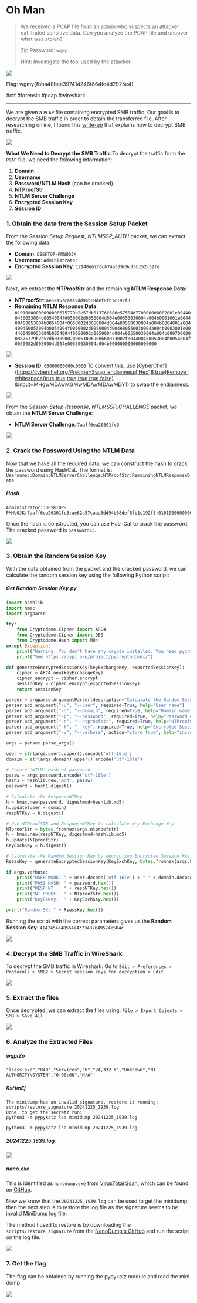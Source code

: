 # Oh Man
> We received a PCAP file from an admin who suspects an attacker exfiltrated sensitive data. Can you analyze the PCAP file and uncover what was stolen?
> 
> Zip Password: `wgmy`
> 
> Hint: Investigate the tool used by the attacker

![](https://i.imgur.com/0s6npML.png)

Flag: wgmy{fbba48bee397414246f864fe4d2925e4}

#ctf #forensic #pcap #wireshark 

---
We are given a `PCAP` file containing encrypted SMB traffic. Our goal is to decrypt the SMB traffic in order to obtain the transferred file. After researching online, I found this [write-up](https://medium.com/maverislabs/decrypting-smb3-traffic-with-just-a-pcap-absolutely-maybe-712ed23ff6a2) that explains how to decrypt SMB traffic.

![](https://i.imgur.com/OMbWMmd.png)

**What We Need to Decrypt the SMB Traffic**
To decrypt the traffic from the `PCAP` file, we need the following information:
1. **Domain**
2. **Username**
3. **Password/NTLM Hash** (can be cracked)
4. **NTProofStr**
5. **NTLM Server Challenge**
6. **Encrypted Session Key**
7. **Session ID**

### 1. Obtain the data from the Session Setup Packet
From the _Session Setup Request, NTLMSSP_AUTH_ packet, we can extract the following data:
- **Domain**: `DESKTOP-PMNU0JK`
- **Username**: `Administrator`
- **Encrypted Session Key**: `12140eb776cb74a339c9c75b152c52fd`

![](https://i.imgur.com/TrXvDay.png)

Next, we extract the **NTProofStr** and the remaining **NTLM Response Data**:
- **NTProofStr**: `ae62a57caaa5dd94b68def8fb1c192f3`
- **Remaining NTLM Response Data**: `01010000000000008675779b2e57db01376f686e57504d770000000002001e004400450053004b0054004f0050002d0050004d004e00550030004a004b0001001e004400450053004b0054004f0050002d0050004d004e00550030004a004b0004001e004400450053004b0054004f0050002d0050004d004e00550030004a004b0003001e004400450053004b0054004f0050002d0050004d004e00550030004a004b00070008008675779b2e57db010900280063006900660073002f004400450053004b0054004f0050002d0050004d004e00550030004a004b000000000000000000`

![](https://i.imgur.com/kuT6B27.png)

- **Session ID**: `65000000000c0000`
  To convert this, use [CyberChef](https://cyberchef.org/#recipe=Swap_endianness('Hex',8,true)Remove_whitespace(true,true,true,true,true,false) &input=MHgwMDAwMGMwMDAwMDAwMDY1) to swap the endianness.

![](https://i.imgur.com/UsAEOKs.png)

From the _Session Setup Response, NTLMSSP_CHALLENGE_ packet, we obtain the **NTLM Server Challenge**:
- **NTLM Server Challenge**: `7aaff6ea26301fc3`

![](https://i.imgur.com/gJBZwxg.png)

### 2. Crack the Password Using the NTLM Data
Now that we have all the required data, we can construct the hash to crack the password using HashCat. The format is:
`Username::Domain:NTLMServerChallenge:NTProofStr:RemainingNTLMResponseData`
##### Hash
```
Administrator::DESKTOP-PMNU0JK:7aaff6ea26301fc3:ae62a57caaa5dd94b68def8fb1c192f3:01010000000000008675779b2e57db01376f686e57504d770000000002001e004400450053004b0054004f0050002d0050004d004e00550030004a004b0001001e004400450053004b0054004f0050002d0050004d004e00550030004a004b0004001e004400450053004b0054004f0050002d0050004d004e00550030004a004b0003001e004400450053004b0054004f0050002d0050004d004e00550030004a004b00070008008675779b2e57db010900280063006900660073002f004400450053004b0054004f0050002d0050004d004e00550030004a004b000000000000000000
```

Once the hash is constructed, you can use HashCat to crack the password. The cracked password is `password<3`.

![](https://i.imgur.com/1T1jp2I.png)

### 3. Obtain the Random Session Key
With the data obtained from the packet and the cracked password, we can calculate the random session key using the following Python script:
##### Get Random Session Key.py
```python
import hashlib
import hmac
import argparse

try:
    from Cryptodome.Cipher import ARC4
    from Cryptodome.Cipher import DES
    from Cryptodome.Hash import MD4
except Exception:
    print("Warning: You don't have any crypto installed. You need pycryptodomex")
    print("See https://pypi.org/project/pycryptodomex/")

def generateEncryptedSessionKey(keyExchangeKey, exportedSessionKey):
    cipher = ARC4.new(keyExchangeKey)
    cipher_encrypt = cipher.encrypt
    sessionKey = cipher_encrypt(exportedSessionKey)
    return sessionKey

parser = argparse.ArgumentParser(description="Calculate the Random Session Key based on data from a PCAP (maybe).")
parser.add_argument("-u", "--user", required=True, help="User name")
parser.add_argument("-d", "--domain", required=True, help="Domain name")
parser.add_argument("-p", "--password", required=True, help="Password of User")
parser.add_argument("-n", "--ntproofstr", required=True, help="NTProofStr. This can be found in PCAP (provide Hex Stream)")
parser.add_argument("-k", "--key", required=True, help="Encrypted Session Key. This can be found in PCAP (provide Hex Stream)")
parser.add_argument("-v", "--verbose", action="store_true", help="increase output verbosity")

args = parser.parse_args()

user = str(args.user).upper().encode('utf-16le')
domain = str(args.domain).upper().encode('utf-16le')

# Create 'NTLM' Hash of password
passw = args.password.encode('utf-16le')
hash1 = hashlib.new('md4', passw)
password = hash1.digest()

# Calculate the ResponseNTKey
h = hmac.new(password, digestmod=hashlib.md5)
h.update(user + domain)
respNTKey = h.digest()

# Use NTProofSTR and ResponseNTKey to calculate Key Exchange Key
NTproofStr = bytes.fromhex(args.ntproofstr)
h = hmac.new(respNTKey, digestmod=hashlib.md5)
h.update(NTproofStr)
KeyExchKey = h.digest()

# Calculate the Random Session Key by decrypting Encrypted Session Key with Key Exchange Key via RC4
RsessKey = generateEncryptedSessionKey(KeyExchKey, bytes.fromhex(args.key))

if args.verbose:
    print("USER WORK: " + user.decode('utf-16le') + " " + domain.decode('utf-16le'))
    print("PASS HASH: " + password.hex())
    print("RESP NT:   " + respNTKey.hex())
    print("NT PROOF:  " + NTproofStr.hex())
    print("KeyExKey:  " + KeyExchKey.hex())    

print("Random SK: " + RsessKey.hex())
```

Running the script with the correct parameters gives us the **Random Session Key**: `4147454a48564a4373437649574e504c`

![](https://i.imgur.com/rDZlwZC.png)

### 4. Decrypt the SMB Traffic in WireShark
To decrypt the SMB traffic in Wireshark:
Go to `Edit > Preferences > Protocols > SMB2 > Secret session keys for decryption > Edit`

![](https://i.imgur.com/4ch2cHi.png)

### 5. Extract the files
Once decrypted, we can extract the files using:
`File > Export Objects > SMB > Save All`

![](https://i.imgur.com/IbkE8cP.png)

### 6. Analyze the Extracted Files
##### wqpiZo
```
"lsass.exe","840","Services","0","24,332 K","Unknown","NT AUTHORITY\SYSTEM","0:00:00","N/A"
```

##### RxHmEj
```
The minidump has an invalid signature, restore it running:
scripts/restore_signature 20241225_1939.log
Done, to get the secretz run:
python3 -m pypykatz lsa minidump 20241225_1939.log

python3 -m pypykatz lsa minidump 20241225_1939.log
```

##### 20241225_1939.log

![](https://i.imgur.com/5E99tbB.png)

##### nano.exe
This is identified as `nanodump.exe` from [VirusTotal Scan](https://www.virustotal.com/gui/file/bc21f289cc113a77ca1f48900a321d8f0eff024634a9255becc8afda66c213bd/details), which can be found on [GitHub](https://github.com/fortra/nanodump).

Now we know that the `20241225_1939.log` can be used to get the minidump, then the next step is to restore the log file as the signature seems to be invalid MiniDump log file.

The method I used to restore is by downloading the `scripts/restore_signature` from the [NanoDump's GitHub](https://github.com/fortra/nanodump)  and run the script on the log file.

![](https://i.imgur.com/sXp9ZeW.png)

### 7. Get the flag
The flag can be obtained by running the pypykatz module and read the mini dump.

![](https://i.imgur.com/Qhwswlj.png)